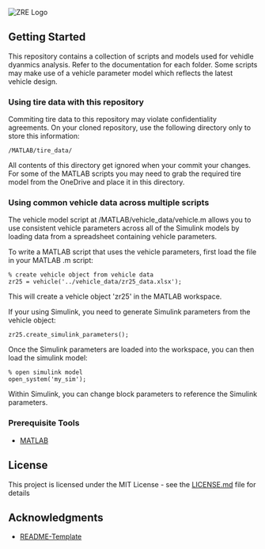 ![ZRE Logo](./images/Logo_with_zippy_subtext_white.png "Zips Racing Electric Logo")

## Getting Started
This repository contains a collection of scripts and models used for vehidle dyanmics analysis. Refer to the documentation for each folder. Some scripts may make use of a vehicle parameter model which reflects the latest vehicle design.

### Using tire data with this repository
Commiting tire data to this repository may violate confidentiality agreements. On your cloned repository, use the following directory only to store this information:

```
/MATLAB/tire_data/
```

All contents of this directory get ignored when your commit your changes. For some of the MATLAB scripts you may need to grab the required tire model from the OneDrive and place it in this directory.

### Using common vehicle data across multiple scripts
The vehicle model script at /MATLAB/vehicle_data/vehicle.m allows you to use consistent vehicle parameters across all of the Simulink models by loading data from a spreadsheet containing vehicle parameters.

To write a MATLAB script that uses the vehicle parameters, first load the file in your MATLAB .m script:

```
% create vehicle object from vehicle data
zr25 = vehicle('../vehicle_data/zr25_data.xlsx');
```
This will create a vehicle object 'zr25' in the MATLAB workspace.

If your using Simulink, you need to generate Simulink parameters from the vehicle object:

```
zr25.create_simulink_parameters();
```

Once the Simulink parameters are loaded into the workspace, you can then load the simulink model:

```
% open simulink model
open_system('my_sim');
```

Within Simulink, you can change block parameters to reference the Simulink parameters.


### Prerequisite Tools

- [MATLAB](https://www.mathworks.com/products/matlab.html)

## License

This project is licensed under the MIT License - see the [LICENSE.md](LICENSE.md) file for details

## Acknowledgments

* [README-Template](https://gist.github.com/PurpleBooth/109311bb0361f32d87a2)

